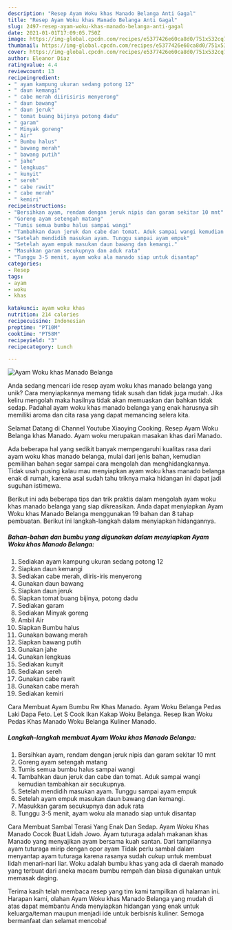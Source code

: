 ```yaml
---
description: "Resep Ayam Woku khas Manado Belanga Anti Gagal"
title: "Resep Ayam Woku khas Manado Belanga Anti Gagal"
slug: 2497-resep-ayam-woku-khas-manado-belanga-anti-gagal
date: 2021-01-01T17:09:05.750Z
image: https://img-global.cpcdn.com/recipes/e5377426e60ca8d0/751x532cq70/ayam-woku-khas-manado-belanga-foto-resep-utama.jpg
thumbnail: https://img-global.cpcdn.com/recipes/e5377426e60ca8d0/751x532cq70/ayam-woku-khas-manado-belanga-foto-resep-utama.jpg
cover: https://img-global.cpcdn.com/recipes/e5377426e60ca8d0/751x532cq70/ayam-woku-khas-manado-belanga-foto-resep-utama.jpg
author: Eleanor Diaz
ratingvalue: 4.4
reviewcount: 13
recipeingredient:
- " ayam kampung ukuran sedang potong 12"
- " daun kemangi"
- " cabe merah diirisiris menyerong"
- " daun bawang"
- " daun jeruk"
- " tomat buang bijinya potong dadu"
- " garam"
- " Minyak goreng"
- " Air"
- " Bumbu halus"
- " bawang merah"
- " bawang putih"
- " jahe"
- " lengkuas"
- " kunyit"
- " sereh"
- " cabe rawit"
- " cabe merah"
- " kemiri"
recipeinstructions:
- "Bersihkan ayam, rendam dengan jeruk nipis dan garam sekitar 10 mnt"
- "Goreng ayam setengah matang"
- "Tumis semua bumbu halus sampai wangi"
- "Tambahkan daun jeruk dan cabe dan tomat. Aduk sampai wangi kemudian tambahkan air secukupnya."
- "Setelah mendidih masukan ayam. Tunggu sampai ayam empuk"
- "Setelah ayam empuk masukan daun bawang dan kemangi."
- "Masukkan garam secukupnya dan aduk rata"
- "Tunggu 3-5 menit, ayam woku ala manado siap untuk disantap"
categories:
- Resep
tags:
- ayam
- woku
- khas

katakunci: ayam woku khas 
nutrition: 214 calories
recipecuisine: Indonesian
preptime: "PT10M"
cooktime: "PT58M"
recipeyield: "3"
recipecategory: Lunch

---
```



![Ayam Woku khas Manado Belanga](https://img-global.cpcdn.com/recipes/e5377426e60ca8d0/751x532cq70/ayam-woku-khas-manado-belanga-foto-resep-utama.jpg)

Anda sedang mencari ide resep ayam woku khas manado belanga yang unik? Cara menyiapkannya memang tidak susah dan tidak juga mudah. Jika keliru mengolah maka hasilnya tidak akan memuaskan dan bahkan tidak sedap. Padahal ayam woku khas manado belanga yang enak harusnya sih memiliki aroma dan cita rasa yang dapat memancing selera kita.

Selamat Datang di Channel Youtube Xiaoying Cooking. Resep Ayam Woku Belanga khas Manado. Ayam woku merupakan masakan khas dari Manado.

Ada beberapa hal yang sedikit banyak mempengaruhi kualitas rasa dari ayam woku khas manado belanga, mulai dari jenis bahan, kemudian pemilihan bahan segar sampai cara mengolah dan menghidangkannya. Tidak usah pusing kalau mau menyiapkan ayam woku khas manado belanga enak di rumah, karena asal sudah tahu triknya maka hidangan ini dapat jadi suguhan istimewa.


Berikut ini ada beberapa tips dan trik praktis dalam mengolah ayam woku khas manado belanga yang siap dikreasikan. Anda dapat menyiapkan Ayam Woku khas Manado Belanga menggunakan 19 bahan dan 8 tahap pembuatan. Berikut ini langkah-langkah dalam menyiapkan hidangannya.

<!--inarticleads1-->

##### Bahan-bahan dan bumbu yang digunakan dalam menyiapkan Ayam Woku khas Manado Belanga:

1. Sediakan  ayam kampung ukuran sedang potong 12
1. Siapkan  daun kemangi
1. Sediakan  cabe merah, diiris-iris menyerong
1. Gunakan  daun bawang
1. Siapkan  daun jeruk
1. Siapkan  tomat buang bijinya, potong dadu
1. Sediakan  garam
1. Sediakan  Minyak goreng
1. Ambil  Air
1. Siapkan  Bumbu halus
1. Gunakan  bawang merah
1. Siapkan  bawang putih
1. Gunakan  jahe
1. Gunakan  lengkuas
1. Sediakan  kunyit
1. Sediakan  sereh
1. Gunakan  cabe rawit
1. Gunakan  cabe merah
1. Sediakan  kemiri


Cara Membuat Ayam Bumbu Rw Khas Manado. Ayam Woku Belanga Pedas Laki Dapa Feto. Let S Cook Ikan Kakap Woku Belanga. Resep Ikan Woku Pedas Khas Manado Woku Belanga Kuliner Manado. 

<!--inarticleads2-->

##### Langkah-langkah membuat Ayam Woku khas Manado Belanga:

1. Bersihkan ayam, rendam dengan jeruk nipis dan garam sekitar 10 mnt
1. Goreng ayam setengah matang
1. Tumis semua bumbu halus sampai wangi
1. Tambahkan daun jeruk dan cabe dan tomat. Aduk sampai wangi kemudian tambahkan air secukupnya.
1. Setelah mendidih masukan ayam. Tunggu sampai ayam empuk
1. Setelah ayam empuk masukan daun bawang dan kemangi.
1. Masukkan garam secukupnya dan aduk rata
1. Tunggu 3-5 menit, ayam woku ala manado siap untuk disantap


Cara Membuat Sambal Terasi Yang Enak Dan Sedap. Ayam Woku Khas Manado Cocok Buat Lidah Jowo. Ayam tuturaga adalah makanan khas Manado yang menyajikan ayam bersama kuah santan. Dari tampilannya ayam tuturaga mirip dengan opor ayam Tidak perlu sambal dalam menyantap ayam tuturaga karena rasanya sudah cukup untuk membuat lidah menari-nari liar. Woku adalah bumbu khas yang ada di daerah manado yang terbuat dari aneka macam bumbu rempah dan biasa digunakan untuk memasak daging. 

Terima kasih telah membaca resep yang tim kami tampilkan di halaman ini. Harapan kami, olahan Ayam Woku khas Manado Belanga yang mudah di atas dapat membantu Anda menyiapkan hidangan yang enak untuk keluarga/teman maupun menjadi ide untuk berbisnis kuliner. Semoga bermanfaat dan selamat mencoba!
